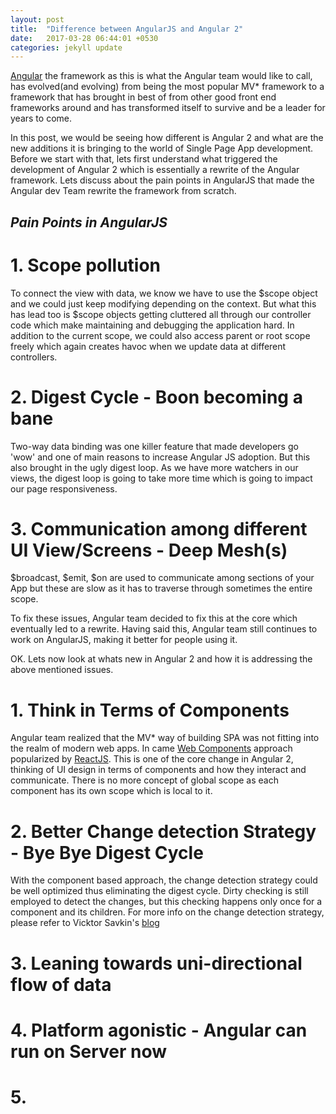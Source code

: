 ```yaml
---
layout: post
title:  "Difference between AngularJS and Angular 2"
date:   2017-03-28 06:44:01 +0530
categories: jekyll update
---
```


[Angular][angular] the framework as this is what the Angular team would like to call, has evolved(and evolving) from being the most popular MV* framework to a framework that has brought in best of from other good front end frameworks around and has transformed itself to survive and be a leader for years to come.

In this post, we would be seeing how different is Angular 2 and what are the new additions it is bringing to the world of Single Page App development. Before we start with that, lets first understand what triggered the development of Angular 2 which is essentially a rewrite of the Angular framework. Lets discuss about the pain points in AngularJS that made the Angular dev Team rewrite the framework from scratch.

## _Pain Points in AngularJS_

# 1. Scope pollution
To connect the view with data, we know we have to use the $scope object and we could just keep modifying depending on the context. But what this has lead too is $scope objects getting cluttered all through our controller code which make maintaining and debugging the application hard. In addition to the current scope, we could also access parent or root scope freely which again creates havoc when we update data at different controllers.

# 2. Digest Cycle - Boon becoming a bane
Two-way data binding was one killer feature that made developers go 'wow' and one of main reasons to increase Angular JS adoption. But this also brought in the ugly digest loop. As we have more watchers in our views, the digest loop is going to take more time which is going to impact our page responsiveness.

# 3. Communication among different UI View/Screens - Deep Mesh(s)
$broadcast, $emit, $on are used to communicate among sections of your App but these are slow as it has to traverse through sometimes the entire scope.

To fix these issues, Angular team decided to fix this at the core which eventually led to a rewrite. Having said this, Angular team still continues to work on AngularJS, making it better for people using it.

OK. Lets now look at whats new in Angular 2 and how it is addressing the above mentioned issues.

# 1. Think in Terms of Components
Angular team realized that the MV* way of building SPA was not fitting into the realm of modern web apps. In came [Web Components][web-components] approach popularized by [ReactJS][react-js]. This is one of the core change in Angular 2, thinking of UI design in terms of components and how they interact and communicate. There is no more concept of global scope as each component has its own scope which is local to it.

# 2. Better Change detection Strategy - Bye Bye Digest Cycle
With the component based approach, the change detection strategy could be well optimized thus eliminating the digest cycle. Dirty checking is still employed to detect the changes, but this checking happens only once for a component and its children. For more info on the change detection strategy, please refer to Vicktor Savkin's [blog][victor-blog] 

# 3. Leaning towards uni-directional flow of data

# 4. Platform agonistic - Angular can run on Server now

# 5. 

[angular]: https://angular.io/
[web-components]: https://developer.mozilla.org/en-US/docs/Web/Web_Components
[react-js]: https://facebook.github.io/react/
[victor-blog]: https://vsavkin.com/change-detection-in-angular-2-4f216b855d4c